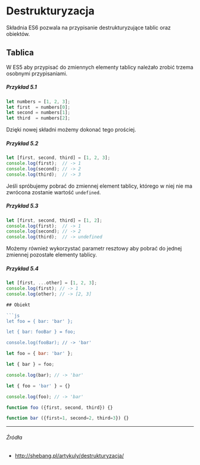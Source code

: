 # Destrukturyzacja

Składnia ES6 pozwala na przypisanie destrukturyzujące tablic oraz obiektów.

## Tablica

W ES5 aby przypisać do zmiennych elementy tablicy należało zrobić trzema osobnymi przypisaniami. 

##### Przykład 5.1
```js
let numbers = [1, 2, 3];
let first  = numbers[0];
let second = numbers[1];
let third  = numbers[2];
```

Dzięki nowej składni możemy dokonać tego prościej.

##### Przykład 5.2
```js
let [first, second, third] = [1, 2, 3];
console.log(first);  // -> 1
console.log(second); // -> 2
console.log(third);  // -> 3
```

Jeśli spróbujemy pobrać do zmiennej element tablicy, którego w niej nie ma zwrócona zostanie wartość `undefined`.

##### Przykład 5.3
```js
let [first, second, third] = [1, 2];
console.log(first);  // -> 1
console.log(second); // -> 2
console.log(third);  // -> undefined
```

Możemy również wykorzystać parametr resztowy aby pobrać do jednej zmiennej pozostałe elementy tablicy.

##### Przykład 5.4
```js
let [first, ...other] = [1, 2, 3];
console.log(first); // -> 1
console.log(other); // -> [2, 3]

## Obiekt

```js
let foo = { bar: 'bar' };

let { bar: fooBar } = foo;

console.log(fooBar); // -> 'bar' 
```

```js
let foo = { bar: 'bar' };

let { bar } = foo;

console.log(bar); // -> 'bar'
```

```js
let { foo = 'bar' } = {}

console.log(foo); // -> 'bar'
```

```js
function foo ({first, second, third}) {}

function bar ({first=1, second=2, third=3}) {}
```

---

###### Źródła

* http://shebang.pl/artykuly/destrukturyzacja/